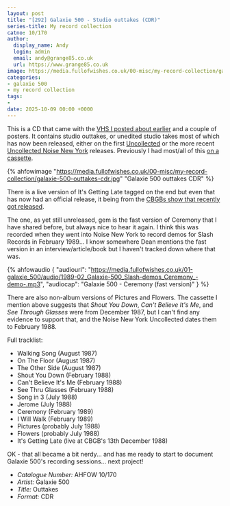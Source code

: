 ```yaml
---
layout: post
title: "[292] Galaxie 500 - Studio outtakes (CDR)"
series-title: My record collection
catno: 10/170
author:
  display_name: Andy
  login: admin
  email: andy@grange85.co.uk
  url: https://www.grange85.co.uk
image: https://media.fullofwishes.co.uk/00-misc/my-record-collection/galaxie-500-outtakes-cdr.jpg
categories:
- galaxie 500
- my record collection
tags:
-
date: 2025-10-09 00:00 +0000
---
```

This is a CD that came with the [VHS I posted about earlier](/2025/08/11/my-record-collection-galaxie-500-live-compilation-vhs/) and a couple of posters. It contains studio outtakes, or unedited studio takes most of which has now been released, either on the first [Uncollected](/database/galaxie-500/releases/uncollected/#uncollected) or the more recent [Uncollected Noise New York](/2024/10/08/my-record-collection-recent-acquisition-09-and-10-galaxie-500-uncollected-noise-new-york-88-90/) releases. Previously I had most/all of this [on a cassette](/2023/08/17/my-record-collection-061-galaxie-500-unreleased-sessions-and-live-at-the-rat/).

{% ahfowimage "https://media.fullofwishes.co.uk/00-misc/my-record-collection/galaxie-500-outtakes-cdr.jpg" "Galaxie 500 outtakes CDR" %}

There is a live version of It's Getting Late tagged on the end but even that has now had an official release, it being from the [CBGBs show that recently got released](/2025/08/14/my-record-collection-galaxie-500-cbgb-13th-december-1988/).

The one, as yet still unreleased, gem is the fast version of Ceremony that I have shared before, but always nice to hear it again. I think this was recorded when they went into Noise New York to record demos for Slash Records in February 1989... I know somewhere Dean mentions the fast version in an interview/article/book but I haven't tracked down where that was.

{% ahfowaudio {
"audiourl": "https://media.fullofwishes.co.uk/01-galaxie_500/audio/1989-02_Galaxie-500_Slash-demos_Ceremony_-demo-.mp3",
"audiocap": "Galaxie 500 - Ceremony (fast version)"
} %}

There are also non-album versions of Pictures and Flowers. The cassette I mention above suggests that _Shout You Down_, _Can't Believe It's Me_, and _See Through Glasses_ were from December 1987, but I can't find any evidence to support that, and the Noise New York Uncollected dates them to February 1988.

Full tracklist:

 - Walking Song (August 1987)
 - On The Floor (August 1987)
 - The Other Side (August 1987)
 - Shout You Down (February 1988)
 - Can't Believe It's Me (February 1988)
 - See Thru Glasses (February 1988)
 - Song in 3 (July 1988)
 - Jerome (July 1988)
 - Ceremony (February 1989)
 - I Will Walk (February 1989)
 - Pictures (probably July 1988)
 - Flowers (probably July 1988)
 - It's Getting Late (live at CBGB's 13th December 1988)

OK - that all became a bit nerdy... and has me ready to start to document Galaxie 500's recording sessions... next project!

 - *Catalogue Number:* AHFOW 10/170
 - *Artist:* Galaxie 500
 - *Title:* Outtakes
 - *Format:* CDR
